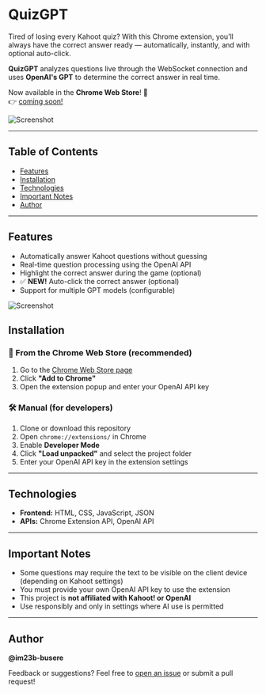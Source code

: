 # QuizGPT

Tired of losing every Kahoot quiz? With this Chrome extension, you’ll always have the correct answer ready — automatically, instantly, and with optional auto-click.

**QuizGPT** analyzes questions live through the WebSocket connection and uses **OpenAI's GPT** to determine the correct answer in real time.

Now available in the **Chrome Web Store**! 🚀  
👉 [coming soon!](https://chrome.google.com/webstore/detail/YOUR-EXTENSION-ID-HERE)

![Screenshot](https://github.com/user-attachments/assets/ef55a697-9dfc-493c-986d-81d56eb65dd7)

---

## Table of Contents
- [Features](#features)
- [Installation](#installation)
- [Technologies](#technologies)
- [Important Notes](#important-notes)
- [Author](#author)

---

## Features
- Automatically answer Kahoot questions without guessing
- Real-time question processing using the OpenAI API
- Highlight the correct answer during the game (optional)
- ✅ **NEW!** Auto-click the correct answer (optional)
- Support for multiple GPT models (configurable)

![Screenshot](https://github.com/user-attachments/assets/d5edae72-32be-4a63-8acf-6b5c7deb0572)



## Installation

### 🧩 From the Chrome Web Store (recommended)
1. Go to the [Chrome Web Store page](https://chrome.google.com/webstore/detail/YOUR-EXTENSION-ID-HERE)
2. Click **"Add to Chrome"**
3. Open the extension popup and enter your OpenAI API key

### 🛠️ Manual (for developers)
1. Clone or download this repository
2. Open `chrome://extensions/` in Chrome
3. Enable **Developer Mode**
4. Click **"Load unpacked"** and select the project folder
5. Enter your OpenAI API key in the extension settings

---

## Technologies
- **Frontend:** HTML, CSS, JavaScript, JSON
- **APIs:** Chrome Extension API, OpenAI API

---

## Important Notes
- Some questions may require the text to be visible on the client device (depending on Kahoot settings)
- You must provide your own OpenAI API key to use the extension
- This project is **not affiliated with Kahoot! or OpenAI**
- Use responsibly and only in settings where AI use is permitted

---

## Author
**@im23b-busere**

Feedback or suggestions? Feel free to [open an issue](https://github.com/YOUR-REPO/issues) or submit a pull request!
